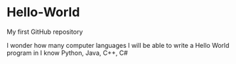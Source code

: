 # Hello-World
My first GitHub repository

I wonder how many computer languages I will be able to write a Hello World program in
I know Python, Java, C++, C#

